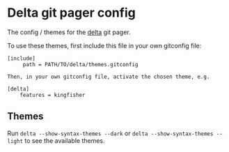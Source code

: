 # Delta git pager config

The config / themes for the [delta](https://github.com/dandavison/delta) git pager.

To use these themes, first include this file in your own gitconfig file:

```
[include]
     path = PATH/TO/delta/themes.gitconfig

Then, in your own gitconfig file, activate the chosen theme, e.g.

[delta]
    features = kingfisher
```

## Themes

Run `delta --show-syntax-themes --dark` or `delta --show-syntax-themes --light` to see the available themes.
